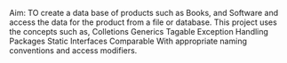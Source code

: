 Aim: TO create a data base of products such as Books, and Software and access the data for the product from a file or database.
This project uses the concepts such as, 
  Colletions
	Generics
  Tagable
	Exception Handling
	Packages
	Static
  Interfaces
  Comparable
	With appropriate naming conventions and access modifiers.
